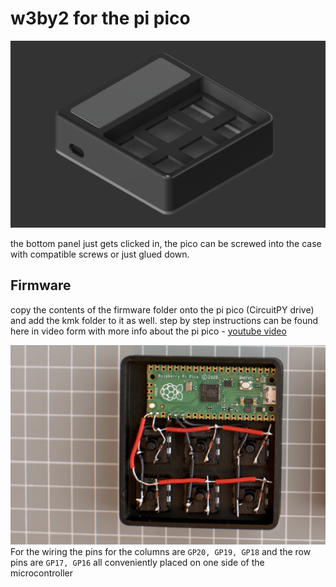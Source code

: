 # w3by2 for the pi pico

![preview](./img/preview.png)

the bottom panel just gets clicked in, the pico can be screwed into the case with compatible screws or just glued down.

## Firmware
copy the contents of the firmware folder onto the pi pico (CircuitPY drive) and add the kmk folder to it as well. step by step instructions can be found here in video form with more info about the pi pico - [youtube video](https://youtu.be/Q97bFwjQ_vQ)

![wiring](./img/wiring-hd.jpg)
For the wiring the pins for the columns are `GP20, GP19, GP18` and the row pins are `GP17, GP16` all conveniently placed on one side of the microcontroller